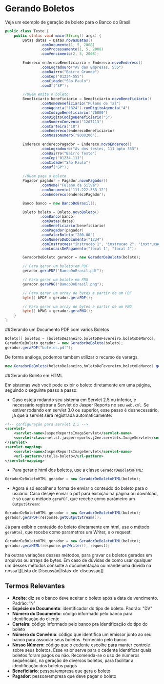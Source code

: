 # Gerando Boletos

Veja um exemplo de geração de boleto para o Banco do Brasil
```java
public class Teste {  
    public static void main(String[] args) {  
        Datas datas = Datas.novasDatas()
                .comDocumento(1, 5, 2008)
                .comProcessamento(1, 5, 2008)
                .comVencimento(2, 5, 2008);  

        Endereco enderecoBeneficiario = Endereco.novoEndereco()
        		.comLogradouro("Av das Empresas, 555")  
        		.comBairro("Bairro Grande")  
        		.comCep("01234-555")  
        		.comCidade("São Paulo")  
        		.comUf("SP");  

        //Quem emite o boleto
        Beneficiario beneficiario = Beneficiario.novoBeneficiario()  
                .comNomeBeneficiario("Fulano de Tal")  
                .comAgencia("1824").comDigitoAgencia("4")  
                .comCodigoBeneficiario("76000")  
                .comDigitoCodigoBeneficiario("5")  
                .comNumeroConvenio("1207113")  
                .comCarteira("18")  
                .comEndereco(enderecoBeneficiario)
                .comNossoNumero("9000206");  

        Endereco enderecoPagador = Endereco.novoEndereco()
        		.comLogradouro("Av dos testes, 111 apto 333")  
        		.comBairro("Bairro Teste")  
        		.comCep("01234-111")  
        		.comCidade("São Paulo")  
        		.comUf("SP");  
        
        //Quem paga o boleto
        Pagador pagador = Pagador.novoPagador()  
                .comNome("Fulano da Silva")  
                .comDocumento("111.222.333-12")
                .comEndereco(enderecoPagador);

        Banco banco = new BancoDoBrasil();  

        Boleto boleto = Boleto.novoBoleto()  
                .comBanco(banco)  
                .comDatas(datas)  
                .comBeneficiario(beneficiario)  
                .comPagador(pagador)  
                .comValorBoleto("200.00")  
                .comNumeroDoDocumento("1234")  
                .comInstrucoes("instrucao 1", "instrucao 2", "instrucao 3", "instrucao 4", "instrucao 5")  
                .comLocaisDePagamento("local 1", "local 2");  

        GeradorDeBoleto gerador = new GeradorDeBoleto(boleto);  

        // Para gerar um boleto em PDF  
        gerador.geraPDF("BancoDoBrasil.pdf");  

        // Para gerar um boleto em PNG  
        gerador.geraPNG("BancoDoBrasil.png");  

        // Para gerar um array de bytes a partir de um PDF  
        byte[] bPDF = gerador.geraPDF();  

        // Para gerar um array de bytes a partir de um PNG  
        byte[] bPNG = gerador.geraPNG();
    }  
}  
```

##Gerando um Documento PDF com varios Boletos

```java
Boleto[] boletos = {boletoDeJaneiro,boletoDeFevereiro,boletoDeMarco};  
GeradorDeBoleto gerador = new GeradorDeBoleto(boleto);
gerador.geraPDF("boletos.pdf"); 
```

De forma análoga, podemos também utilizar o recurso de varargs. 

```java
new GeradorDeBoleto(boletoDeJaneiro,boletoDeFevereiro,boletoDeMarco).geraPDF("boletos.pdf");
```

##Gerando Boleto em HTML

Em sistemas web você pode exibir o boleto diretamente em uma página, seguindo o seguinte passo a passo: 

* Caso esteja rodando seu sistema em Servlet 2.5 ou inferior, é necessário registrar a Servlet do Jasper Reports  no seu ```web.xml```.  Se estiver rodando em servlet 3.0 ou superior, esse passo é desnecessário, já que a servlet será registrada automaticamente:

```xml
<!-- configuração para servlet 2.5 -->
<servlet>
    <servlet-name>JasperReportsImageServlet</servlet-name>
    <servlet-class>net.sf.jasperreports.j2ee.servlets.ImageServlet</servlet-class>
</servlet>
<servlet-mapping>
    <servlet-name>JasperReportsImageServlet</servlet-name>
    <url-pattern>/stella-boleto</url-pattern>
</servlet-mapping>
```

* Para gerar o html dos boletos, use a classe ```GeradorDeBoletoHTML```:

```java
GeradorDeBoletoHTML gerador = new GeradorDeBoletoHTML(boleto);
```

* Agora é só escolher a forma de enviar o conteúdo do boleto para o usuário. Caso deseje enviar o pdf para exibição na página ou download, é só usar o método ```geraPDF```, que recebe como parâmetro um ```OutputStream```:

```java
GeradorDeBoletoHTML gerador = new GeradorDeBoletoHTML(boleto);
gerador.geraPDF(response.getOutputStream());
```

Já para exibir o conteúdo do boleto diretamente em html, use o método ```geraHtml```, que recebe como parametros um Writer, e o request:

```java
GeradorDeBoletoHTML gerador = new GeradorDeBoletoHTML(boleto);
gerador.geraHTML(response.getWriter(), request);
```

há outras variações desses métodos, para gravar os boletos gerados em arquivos ou arrays de bytes. Em caso de dúvidas de como usar qualquer um desses métodos consulte a documentação ou mande uma dúvida na nossa [[Lista de Discussão|listas-de-discussao]]

## Termos Relevantes

* **Aceite**: diz se o banco deve aceitar o boleto após a data de vencimento. Padrão: 'N'
* **Espécie de Documento**: identificador do tipo de boleto. Padrão: "DV"
* **Número do Documento**: código informado pelo banco para identificação do cliente
* **Carteira**: código informado pelo banco pra identificação do tipo do boleto
* **Número do Convênio**: código que identifica um emissor junto ao seu banco para associar seus boletos. Fornecido pelo banco
* **Nosso Número**: código que o cedente escolhe para manter controle sobre seus boletos. Esse valor serve para o cedente identificar quais boletos foram pagos ou não. Recomenda-se o uso de números sequênciais, na geração de diversos boletos, para facilitar a identificação dos boletos pagos
* **Beneficiário**: pessoa/empresa que gera o boleto
* **Pagador**: pessoa/empresa que deve pagar o boleto